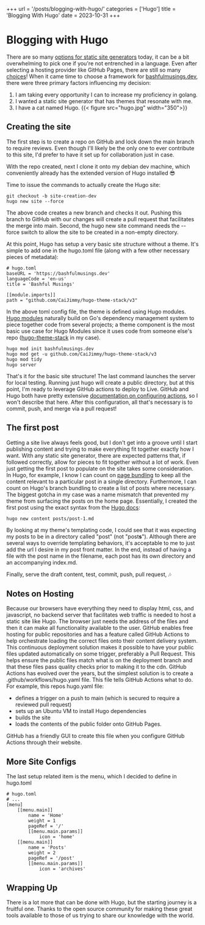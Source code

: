+++
url = '/posts/blogging-with-hugo/'
categories = ['Hugo']
title = 'Blogging With Hugo'
date = 2023-10-31
+++

# Blogging with Hugo
There are so many [options for static site generators](https://about.gitlab.com/blog/2022/04/18/comparing-static-site-generators/) today, it can be a bit overwhelming to pick one if you're not entrenched in a language. Even after selecting a hosting provider like GitHub Pages, there are still so many [choices](https://github.com/collections/static-site-generators)! When it came time to choose a framework for [bashfulmusings.dev](https://bashfulmusings.dev), there were three primary factors influencing my decision:
1. I am taking every opportunity I can to increase my proficiency in golang.
2. I wanted a static site generator that has themes that resonate with me.
3. I have a cat named Hugo.
{{< figure src="hugo.jpg" width="350">}}

## Creating the site
The first step is to create a repo on GitHub and lock down the main branch to require reviews. Even though I'll likely be the only one to ever contribute to this site, I'd prefer to have it set up for collaboration just in case.

With the repo created, next I clone it onto my debian dev machine, which conveniently already has the extended version of Hugo installed 😎

Time to issue the commands to actually create the Hugo site:
```
git checkout -b site-creation-dev
hugo new site --force
```

The above code creates a new branch and checks it out. Pushing this branch to GitHub with our changes will create a pull request that facilitates the merge into main. Second, the hugo new site command needs the --force switch to allow the site to be created in a non-empty directory.

At this point, Hugo has setup a very basic site structure without a theme. It's simple to add one in the hugo.toml file (along with a few other necessary pieces of metadata):
```
# hugo.toml
baseURL = 'https://bashfulmusings.dev'
languageCode = 'en-us'
title = 'Bashful Musings'

[[module.imports]]
path = "github.com/CaiJimmy/hugo-theme-stack/v3"
```

In the above toml config file, the theme is defined using Hugo modules. [Hugo modules](https://gohugo.io/hugo-modules/) naturally build on Go's dependency management system to piece together code from several projects; a theme component is the most basic use case for Hugo Modules since it uses code from someone else's repo ([hugo-theme-stack](https://github.com/CaiJimmy/hugo-theme-stack) in my case).

```
hugo mod init bashfulmusings.dev
hugo mod get -u github.com/CaiJimmy/hugo-theme-stack/v3
hugo mod tidy
hugo server
```

That's it for the basic site structure! The last command launches the server for local testing. Running just hugo will create a public directory, but at this point, I'm ready to leverage GitHub actions to deploy to Live. GitHub and Hugo both have pretty extensive [documentation on configuring actions](https://gohugo.io/hosting-and-deployment/hosting-on-github/), so I won't describe that here. After this configuration, all that's necessary is to commit, push, and merge via a pull request!

## The first post
Getting a site live always feels good, but I don't get into a groove until I start publishing content and trying to make everything fit together exactly how I want. With any static site generator, there are expected patterns that, if followed correctly, allow for pieces to fit together without a lot of work. Even just getting the first post to populate on the site takes some consideration. In Hugo, for example, I know I can count on [page bundling](https://gohugo.io/content-management/page-bundles/) to keep all the content relevant to a particular post in a single directory. Furthermore, I can count on Hugo's branch bundling to create a list of posts where necessary. The biggest gotcha in my case was a name mismatch that prevented my theme from surfacing the posts on the home page. Essentially, I created the first post using the exact syntax from the [Hugo docs](https://gohugo.io/getting-started/quick-start/): 
```
hugo new content posts/post-1.md
```

By looking at my theme's templating code, I could see that it was expecting my posts to be in a directory called "post" (not "post**s**"). Although there are several ways to override templating behaviors, it's acceptable to me to just add the url I desire in my post front matter. In the end, instead of having a file with the post name in the filename, each post has its own directory and an accompanying index.md.

Finally, serve the draft content, test, commit, push, pull request, 🎶

## Notes on Hosting
Because our browsers have everything they need to display html, css, and javascript, no backend server that facilitates web traffic is needed to host a static site like Hugo. The browser just needs the address of the files and then it can make all functionality available to the user. GitHub enables free hosting for public repositories and has a feature called GitHub Actions to help orchestrate loading the correct files onto their content delivery system. This continuous deployment solution makes it possible to have your public files updated automatically on some trigger, preferably a Pull Request. This helps ensure the public files match what is on the deployment branch and that these files pass quality checks prior to making it to the cdn. GitHub Actions has evolved over the years, but the simplest solution is to create a .github/workflows/hugo.yaml file. This file tells GitHub Actions what to do. For example, this repos hugo.yaml file:
- defines a trigger on a push to main (which is secured to require a reviewed pull request) 
- sets up an Ubuntu VM to install Hugo dependencies
- builds the site
- loads the contents of the public folder onto GitHub Pages. 

GitHub has a friendly GUI to create this file when you configure GitHub Actions through their website.

## More Site Configs
The last setup related item is the menu, which I decided to define in hugo.toml
```
# hugo.toml
# ...
[menu]
    [[menu.main]]
        name = 'Home'
        weight = 1
        pageRef = '/'
        [[menu.main.params]]
            icon = 'home'
    [[menu.main]]
        name = 'Posts'
        weight = 2
        pageRef = '/post'
        [[menu.main.params]]
            icon = 'archives'
```

## Wrapping Up
There is a lot more that can be done with Hugo, but the starting journey is a fruitful one. Thanks to the open source community for making these great tools available to those of us trying to share our knowledge with the world.
